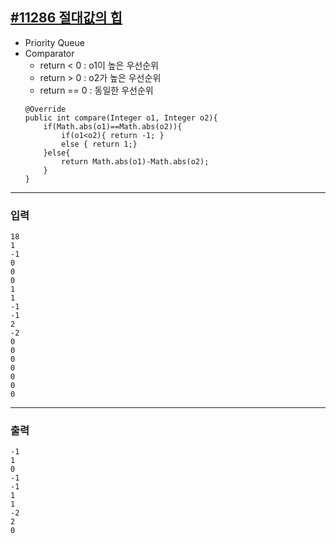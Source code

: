 [#11286 절대값의 힙](https://www.acmicpc.net/problem/11286)
---

- Priority Queue
- Comparator
    - return <  0 : o1이 높은 우선순위
    - return >  0 : o2가 높은 우선순위
    - return == 0 : 동일한 우선순위
    ```
    @Override
    public int compare(Integer o1, Integer o2){
        if(Math.abs(o1)==Math.abs(o2)){
            if(o1<o2){ return -1; }
            else { return 1;}
        }else{
            return Math.abs(o1)-Math.abs(o2);
        }
    }
    ```


---

### 입력
```
18
1
-1
0
0
0
1
1
-1
-1
2
-2
0
0
0
0
0
0
0
```

---
### 출력
```
-1
1
0
-1
-1
1
1
-2
2
0
```